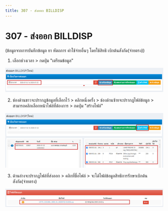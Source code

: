 ```yaml
---
title: 307 - ส่งออก BILLDISP
---
```


# 307 - ส่งออก BILLDISP

(ข้อมูลจากการบันทึกข้อมูล ยา หัตถการ
ค่าใช้จ่ายอื่นๆ โดยใช้สิทธิ เบิกต้นสังกัด(จ่ายตรง))

1. เลือกช่วงเวลา > กดปุ่ม "เตรียมข้อมูล"

![Logo](./img/image307-1.png)

2. ช่องด้านขาวจะปรากฎข้อมูลที่เลือกไว้ > คลิกหนึ่งครั้ง > ช่องด้านซ้ายจะปรากฎไฟล์ข้อมูล > สามารถคลิกเลือกหน้าไฟล์ที่ต้องการ > กดปุ่ม "สร้างไฟล์"

![Logo](./img/image307-2.png)

3. ด้านล่างจะปรากฎไฟล์ที่ส่งออก > คลิกที่ชื่อไฟล์ > จะได้ไฟล์ข้อมูลสิทธิการรักษาเบิกต้นสังกัด(จ่ายตรง)

![Logo](./img/image307-3.png)
 
 